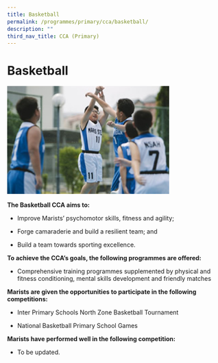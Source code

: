 ```yaml
---
title: Basketball
permalink: /programmes/primary/cca/basketball/
description: ""
third_nav_title: CCA (Primary)
---
```

# Basketball


<img src="/images/CCA/Primary/Basketball_D1R1018.jpg"  
     style="width:75%">


**The Basketball CCA aims to:** 

*   Improve Marists’ psychomotor skills, fitness and agility;
*   Forge camaraderie and build a resilient team; and  
    
*   Build a team towards sporting excellence.

**To achieve the CCA’s goals, the following programmes are offered:** 

*   Comprehensive training programmes supplemented by physical and fitness conditioning, mental skills development and friendly matches  
    

  

**Marists are given the opportunities to participate in the following competitions:** 

*   Inter Primary Schools North Zone Basketball Tournament   
    
*   National Basketball Primary School Games  
    

  

**Marists have performed well in the following competition:** 

*   To be updated.